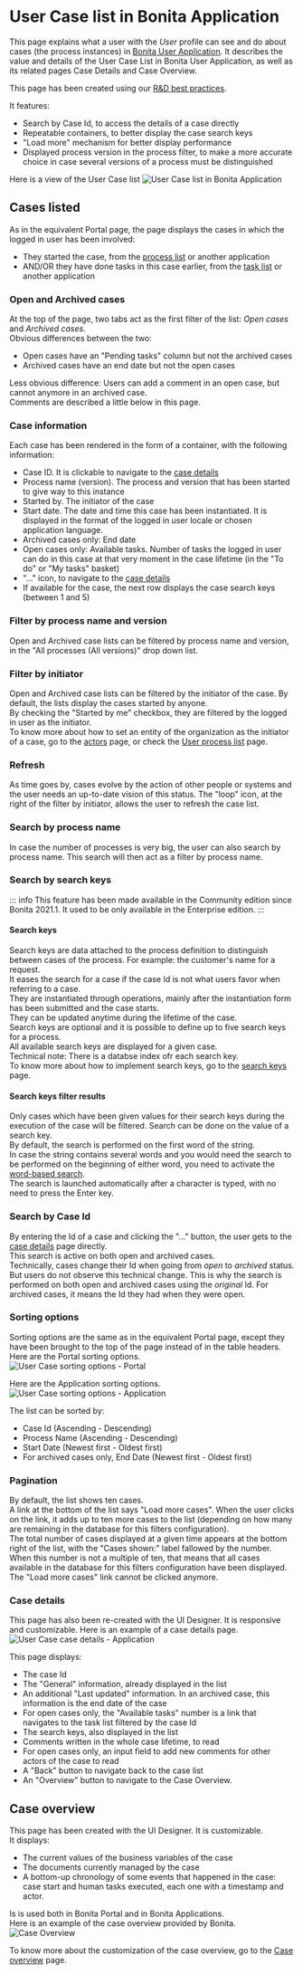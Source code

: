 # User Case list in Bonita Application

This page explains what a user with the _User_ profile can see and do about cases (the process instances) in [Bonita User Application](user-application-overview.md).
It describes the value and details of the User Case List in Bonita User Application, as well as its related pages Case Details and Case Overview.  

This page has been created using our [R&D best practices](https://community.bonitasoft.com/blog/development-ui-designer-page-done-bonitasoft).

It features:
  * Search by Case Id, to access the details of a case directly
  * Repeatable containers, to better display the case search keys
  * "Load more" mechanism for better display performance
  * Displayed process version in the process filter, to make a more accurate choice in case several versions of a process must be distinguished

Here is a view of the User Case list
![User Case list in Bonita Application](images/UI2021.1/user-case-list-app.png)<!--{.img-responsive}-->

## Cases listed
As in the equivalent Portal page, the page displays the cases in which the logged in user has been involved:
  * They started the case, from the [process list](user-process-list.md) or another application
  * AND/OR they have done tasks in this case earlier, from the [task list](user-task-list.md) or another application

### Open and Archived cases
At the top of the page, two tabs act as the first filter of the list: _Open cases_ and _Archived cases_.  
Obvious differences between the two:
  * Open cases have an "Pending tasks" column but not the archived cases
  * Archived cases have an end date but not the open cases
  
Less obvious difference:
Users can add a comment in an open case, but cannot anymore in an archived case.  
Comments are described a little below in this page.

### Case information
Each case has been rendered in the form of a container, with the following information:
  * Case ID. It is clickable to navigate to the [case details](#case-details)
  * Process name (version). The process and version that has been started to give way to this instance
  * Started by. The initiator of the case
  * Start date. The date and time this case has been instantiated. It is displayed in the format of the logged in user locale or chosen application language.
  * Archived cases only: End date
  * Open cases only: Available tasks. Number of tasks the logged in user can do in this case at that very moment in the case lifetime (in the "To do" or "My tasks" basket)
  * "..." icon, to navigate to the [case details](#case-details)
  * If available for the case, the next row displays the case search keys (between 1 and 5)

### Filter by process name and version
Open and Archived case lists can be filtered by process name and version, in the "All processes (All versions)" drop down list.

### Filter by initiator
Open and Archived case lists can be filtered by the initiator of the case. By default, the lists display the cases started by anyone.  
By checking the "Started by me" checkbox, they are filtered by the logged in user as the initiator.  
To know more about how to set an entity of the organization as the initiator of a case, go to the [actors](actors.md) page, or check the [User process list](user-process-list) page.  
  
### Refresh
As time goes by, cases evolve by the action of other people or systems and the user needs an up-to-date vision of this status.
The "loop" icon, at the right of the filter by initiator, allows the user to refresh the case list. 

### Search by process name
In case the number of processes is very big, the user can also search by process name. This search will then act as a filter by process name.

### Search by search keys
::: info
This feature has been made available in the Community edition since Bonita 2021.1. It used to be only available in the Enterprise edition.
:::

#### Search keys

Search keys are data attached to the process definition to distinguish between cases of the process. For example: the customer's name for a request.  
It eases the search for a case if the case Id is not what users favor when referring to a case.  
They are instantiated through operations, mainly after the instantiation form has been submitted and the case starts.  
They can be updated anytime during the lifetime of the case.  
Search keys are optional and it is possible to define up to five search keys for a process.  
All available search keys are displayed for a given case.  
Technical note: There is a databse index ofr each search key.  
To know more about how to implement search keys, go to the [search keys](define-a-search-index.md) page. 

#### Search keys filter results

Only cases which have been given values for their search keys during the execution of the case will be filtered.
Search can be done on the value of a search key.  
By default, the search is performed on the first word of the string.  
In case the string contains several words and you would need the search to be performed on the beginning of either word, you need to activate the [word-based search](using-list-and-search-methods.md#word_based_search).  
The search is launched automatically after a character is typed, with no need to press the Enter key.

### Search by Case Id
By entering the Id of a case and clicking the "..." button, the user gets to the [case details](#case-details) page directly.  
This search is active on both open and archived cases.  
Technically, cases change their Id when going from _open_ to _archived_ status. But users do not observe this technical change. This is why the search is performed on both open and archived cases using the _original_ Id. For archived cases, it means the Id they had when they were open.  

### Sorting options
Sorting options are the same as in the equivalent Portal page, except they have been brought to the top of the page instead of in the table headers.
Here are the Portal sorting options.  
![User Case sorting options - Portal](images/UI2021.1/user-case-sort-Portal.png)<!--{.img-responsive}-->

Here are the Application sorting options.  
![User Case sorting options - Application](images/UI2021.1/user-case-sort-App.png)<!--{.img-responsive}-->

The list can be sorted by:
  * Case Id (Ascending - Descending)
  * Process Name (Ascending - Descending)
  * Start Date (Newest first - Oldest first)
  * For archived cases only, End Date (Newest first - Oldest first)

### Pagination
By default, the list shows ten cases.  
A link at the bottom of the list says "Load more cases". When the user clicks on the link, it adds up to ten more cases to the list (depending on how many are remaining in the database for this filters configuration).  
The total number of cases displayed at a given time appears at the bottom right of the list, with the "Cases shown:" label fallowed by the number.  When this number is not a multiple of ten, that means that all cases available in the database for this filters configuration have been displayed.  
The "Load more cases" link cannot be clicked anymore.

<a id="case-details"/>

### Case details
This page has also been re-created with the UI Designer. It is responsive and customizable.
Here is an example of a case details page.
![User Case case details - Application](images/UI2021.1/user-case-details-App.png)<!--{.img-responsive}-->

This page displays:
  * The case Id
  * The "General" information, already displayed in the list
  * An additional "Last updated" information. In an archived case, this information is the end date of the case
  * For open cases only, the "Available tasks" number is a link that navigates to the task list filtered by the case Id
  * The search keys, also displayed in the list
  * Comments written in the whole case lifetime, to read
  * For open cases only, an input field to add new comments for other actors of the case to read
  * A "Back" button to navigate back to the case list
  * An "Overview" button to navigate to the Case Overview.

## Case overview
This page has been created with the UI Designer. It is customizable.  
It displays:
  * The current values of the business variables of the case
  * The documents currently managed by the case
  * A bottom-up chronology of some events that happened in the case: case start and human tasks executed, each one with a timestamp and actor.

Is is used both in Bonita Portal and in Bonita Applications.  
Here is an example of the case overview provided by Bonita.
![Case Overview](images/UI2021.1/case-overview.png)<!--{.img-responsive}-->

To know more about the customization of the case overview, go to the [Case overview](uid-case-overview-tutorial.md) page.
